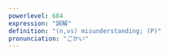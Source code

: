 ```yaml
---
powerlevel: 684
expression: "誤解"
definition: "(n,vs) misunderstanding; (P)"
pronunciation: "ごかい"
---
```

